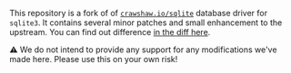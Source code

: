 This repository is a fork of of [`crawshaw.io/sqlite`](https://github.com/crawshaw/sqlite) database driver for `sqlite3`. It contains several minor patches
and small enhancement to the upstream. You can find out difference [in the diff here](https://github.com/crawshaw/sqlite/compare/master...taghash:taghash/master).

⚠️ We do not intend to provide any support for any modifications we've made here. Please use this on your own risk!
